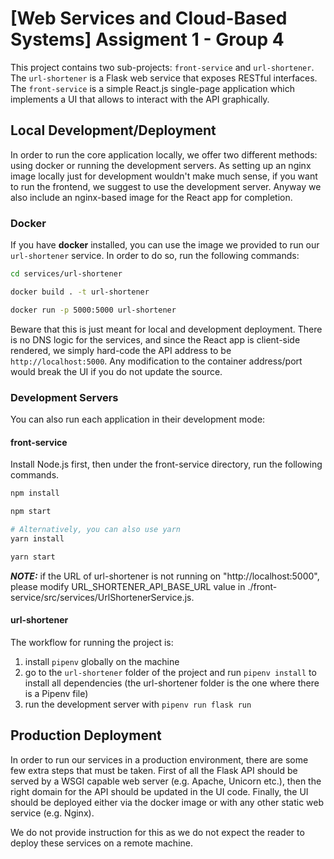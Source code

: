 # [Web Services and Cloud-Based Systems] Assigment 1 - Group 4

This project contains two sub-projects: `front-service` and `url-shortener`. The `url-shortener` is a Flask web service that exposes RESTful interfaces. The `front-service` is a simple React.js single-page application which implements a UI that allows to interact with the API graphically.

## Local Development/Deployment

In order to run the core application locally, we offer two different methods: using docker or running the development servers. As setting up an nginx image locally just for development wouldn't make much sense, if you want to run the frontend, we suggest to use the development server. Anyway we also include an nginx-based image for the React app for completion.

### Docker

If you have **docker** installed, you can use the image we provided to run our `url-shortener` service. In order to do so, run the following commands:

```bash
cd services/url-shortener

docker build . -t url-shortener

docker run -p 5000:5000 url-shortener
```

Beware that this is just meant for local and development deployment. There is no DNS logic for the services, and since the React app is client-side rendered, we simply hard-code the API address to be `http://localhost:5000`. Any modification to the container address/port would break the UI if you do not update the source.

### Development Servers

You can also run each application in their development mode:

#### front-service

Install Node.js first, then under the front-service directory, run the following commands.

```bash
npm install

npm start

# Alternatively, you can also use yarn
yarn install

yarn start
```

**_NOTE:_** if the URL of url-shortener is not running on "http://localhost:5000", please modify URL_SHORTENER_API_BASE_URL value in ./front-service/src/services/UrlShortenerService.js.

#### url-shortener

The workflow for running the project is:

1. install `pipenv` globally on the machine
2. go to the `url-shortener` folder of the project and run `pipenv install` to install all dependencies (the url-shortener folder is the one where there is a Pipenv file)
3. run the development server with `pipenv run flask run`

## Production Deployment

In order to run our services in a production environment, there are some few extra steps that must be taken. First of all the Flask API should be served by a WSGI capable web server (e.g. Apache, Unicorn etc.), then the right domain for the API should be updated in the UI code. Finally, the UI should be deployed either via the docker image or with any other static web service (e.g. Nginx).

We do not provide instruction for this as we do not expect the reader to deploy these services on a remote machine.
